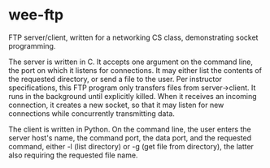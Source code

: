 # wee-ftp
FTP server/client, written for a networking CS class, demonstrating socket programming.

The server is written in C. It accepts one argument on the command line, the port on which it listens for connections. It may either list the contents of the requested directory, or send a file to the user. Per instructor specifications, this FTP program only transfers files from server->client.
It runs in the background until explicitly killed. When it receives an incoming connection, it creates a new socket, so that it may listen for new connections while concurrently transmitting data.

The client is written in Python. On the command line, the user enters the server host's name, the command port, the data port, and the requested command, either -l (list directory) or -g (get file from directory), the latter also requiring the requested file name.
